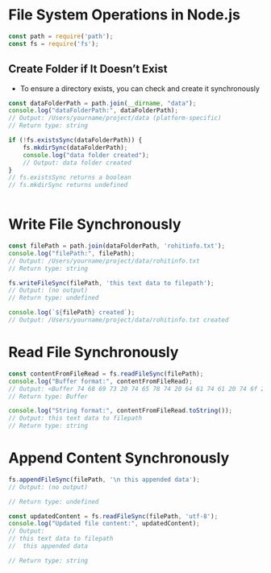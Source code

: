 # File System Operations in Node.js

```js
const path = require('path');
const fs = require('fs');
```

## Create Folder if It Doesn’t Exist
- To ensure a directory exists, you can check and create it synchronously
```js
const dataFolderPath = path.join(__dirname, "data");
console.log("dataFolderPath:", dataFolderPath);
// Output: /Users/yourname/project/data (platform-specific)
// Return type: string

if (!fs.existsSync(dataFolderPath)) {
    fs.mkdirSync(dataFolderPath);
    console.log("data folder created");
    // Output: data folder created
}
// fs.existsSync returns a boolean
// fs.mkdirSync returns undefined



```
# Write File Synchronously
```js
const filePath = path.join(dataFolderPath, 'rohitinfo.txt');
console.log("filePath:", filePath);
// Output: /Users/yourname/project/data/rohitinfo.txt
// Return type: string

fs.writeFileSync(filePath, 'this text data to filepath');
// Output: (no output)
// Return type: undefined

console.log(`${filePath} created`);
// Output: /Users/yourname/project/data/rohitinfo.txt created

```
# Read File Synchronously

```js
const contentFromFileRead = fs.readFileSync(filePath);
console.log("Buffer format:", contentFromFileRead);
// Output: <Buffer 74 68 69 73 20 74 65 78 74 20 64 61 74 61 20 74 6f 20 66 69 6c 65 70 61 74 68>
// Return type: Buffer

console.log("String format:", contentFromFileRead.toString());
// Output: this text data to filepath
// Return type: string

```

# Append Content Synchronously

```js
fs.appendFileSync(filePath, '\n this appended data');
// Output: (no output)

// Return type: undefined

const updatedContent = fs.readFileSync(filePath, 'utf-8');
console.log("Updated file content:", updatedContent);
// Output:
// this text data to filepath
//  this appended data

// Return type: string

```

```js


```